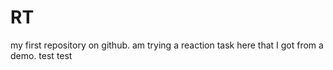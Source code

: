 # RT
my first repository on github. am trying a reaction task here that I got from a demo.
test test 
